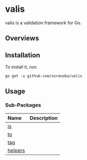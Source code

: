 valis
=====

valis is a validation framework for Go.

## Overviews

## Installation

To install it, run:

```
go get -u github.com/soranoba/valis
```

## Usage


### Sub-Packages

|Name|Description|
|:---|:----|
|[is](is)||
|[to](to)||
|[tag](tag)||
|[helpers](helpers)||
